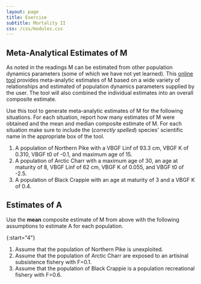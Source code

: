 ```yaml
---
layout: page
title: Exercise
subtitle: Mortality II
css: /css/modules.css
---
```


## Meta-Analytical Estimates of M
As noted in the readings M can be estimated from other population dynamics parameters (some of which we have not yet learned). This [online tool](https://connect.fisheries.noaa.gov/natural-mortality-tool/) provides meta-analytic estimates of M based on a wide variety of relationships and estimated of population dynamics parameters supplied by the user. The tool will also combined the individual estimates into an overall composite estimate.

Use this tool to generate meta-analytic estimates of M for the following situations. For each situation, report how many estimates of M were obtained and the mean and median composite estimate of M. For each situation make sure to include the (*correctly spelled*) species' scientific name in the appropriate box of the tool.

1. A population of Northern Pike with a VBGF Linf of 93.3 cm, VBGF K of 0.310, VBGF t0 of -0.1, and maximum age of 15. 
1. A population of Arctic Charr with a maximum age of 30, an age at maturity of 8, VBGF Linf of 62 cm, VBGF K of 0.055, and VBGF t0 of -2.5.
1. A population of Black Crappie with an age at maturity of 3 and a VBGF K of 0.4.

## Estimates of A
Use the **mean** composite estimate of M from above with the following assumptions to estimate A for each population.

{:start="4"}
1. Assume that the population of Northern Pike is unexploited.
1. Assume that the population of Arctic Charr are exposed to an artisinal subsistence fishery with F=0.1.
1. Assume that the population of Black Crappie is a population recreational fishery with F=0.6.
